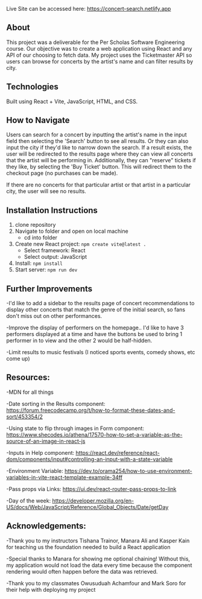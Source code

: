 Live Site can be accessed here: https://concert-search.netlify.app

## About

This project was a deliverable for the Per Scholas Software Engineering course. Our objective was to create a web application using React and any API of our choosing to fetch data. My project uses the Ticketmaster API so users can browse for concerts by the artist's name and can filter results by city.

## Technologies

Built using React + Vite, JavaScript, HTML, and CSS.

## How to Navigate

Users can search for a concert by inputting the artist's name in the input field then selecting the 'Search' button to see all results. Or they can also input the city if they'd like to narrow down the search. If a result exists, the user will be redirected to the results page where they can view all concerts that the artist will be performing in. Additionally, they can "reserve" tickets if they like, by selecting the 'Buy Ticket' button. This will redirect them to the checkout page (no purchases can be made).

If there are no concerts for that particular artist or that artist in a particular city, the user will see no results.

## Installation Instructions

1. clone repository
2. Navigate to folder and open on local machine
   - cd into folder
3. Create new React project: `npm create vite@latest .`
   - Select framework: React
   - Select output: JavaScript
4. Install: `npm install`
5. Start server: `npm run dev`

## Further Improvements

-I'd like to add a sidebar to the results page of concert recommendations to display other concerts that match the genre of the initial search, so fans don't miss out on other performances.

-Improve the display of performers on the homepage.. I'd like to have 3 performers displayed at a time and have the buttons be used to bring 1 performer in to view and the other 2 would be half-hidden.

-Limit results to music festivals (I noticed sports events, comedy shows, etc come up)

## Resources:

-MDN for all things

-Date sorting in the Results component: https://forum.freecodecamp.org/t/how-to-format-these-dates-and-sort/453354/2

-Using state to flip through images in Form component: https://www.shecodes.io/athena/17570-how-to-set-a-variable-as-the-source-of-an-image-in-react-js

-Inputs in Help component: https://react.dev/reference/react-dom/components/input#controlling-an-input-with-a-state-variable

-Environment Variable: https://dev.to/orama254/how-to-use-environment-variables-in-vite-react-template-example-34ff

-Pass props via Links: https://ui.dev/react-router-pass-props-to-link

-Day of the week: https://developer.mozilla.org/en-US/docs/Web/JavaScript/Reference/Global_Objects/Date/getDay

## Acknowledgements:

-Thank you to my instructors Tishana Trainor, Manara Ali and Kasper Kain for teaching us the foundation needed to build a React application

-Special thanks to Manara for showing me optional chaining! Without this, my application would not load the data every time because the component rendering would often happen before the data was retrieved.

-Thank you to my classmates Owusuduah Achamfour and Mark Soro for their help with deploying my project
